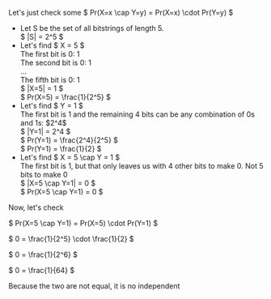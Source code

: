 Let's just check some $ Pr(X=x \cap Y=y) = Pr(X=x) \cdot Pr(Y=y) $

<ul>
    <li> Let S be the set of all bitstrings of length 5. <br/> 
    $ |S| = 2^5 $
    <li> Let's find $ X = 5 $ <br/> 
    The first bit is 0: 1 <br/> 
    The second bit is 0: 1 <br/> 
    ... <br/> 
    The fifth bit is 0: 1 <br/> 
    $ |X=5| = 1 $ <br/> 
    $ Pr(X=5) = \frac{1}{2^5} $
    <li> Let's find $ Y = 1 $ <br/> 
    The first bit is 1 and the remaining 4 bits can be any combination of 0s and 1s: $2^4$ <br/> 
    $ |Y=1| = 2^4 $ <br/> 
    $ Pr(Y=1) = \frac{2^4}{2^5} $ <br/> 
    $ Pr(Y=1) = \frac{1}{2} $
    <li> Let's find $ X = 5 \cap Y = 1 $ <br/> 
    The first bit is 1, but that only leaves us with 4 other bits to make 0. Not 5 bits to make 0 <br/> 
    $ |X=5 \cap Y=1| = 0 $ <br/> 
    $ Pr(X=5 \cap Y=1) = 0 $
</ul>

Now, let's check

$ Pr(X=5 \cap Y=1) = Pr(X=5) \cdot Pr(Y=1) $

$ 0 = \frac{1}{2^5} \cdot \frac{1}{2} $

$ 0 = \frac{1}{2^6} $

$ 0 = \frac{1}{64} $

Because the two are not equal, it is no independent
